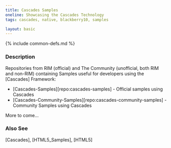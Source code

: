 ```yaml
---
title: Cascades Samples
oneline: Showcasing the Cascades Technology
tags: cascades, native, blackberry10, samples

layout: basic
---
```

{% include common-defs.md %}

### Description
Repositories from RIM (official) and The Community (unofficial, both RIM and non-RIM)
containing Samples useful for developers using the [Cascades] Framework:

* [Cascades-Samples][repo:cascades-samples] - Official samples using Cascades
* [Cascades-Community-Samples][repo:cascades-community-samples] - Community Samples using Cascades

More to come...

### Also See
[Cascades], [HTML5_Samples], [HTML5]

